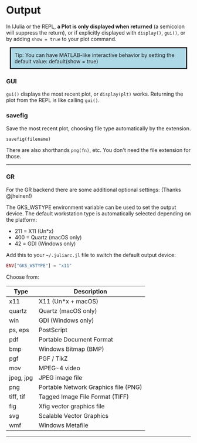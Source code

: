 
# Output


In IJulia or the REPL, **a Plot is only displayed when returned** (a semicolon will suppress the return), or if explicitly displayed with `display()`, `gui()`, or by adding `show = true` to your plot command.


<div style="background-color: lightblue; padding: 10px; border-style: solid; border-width: medium; margin: 10px;">
Tip: You can have MATLAB-like interactive behavior by setting the default value: default(show = true)
</div>

### GUI

`gui()` displays the most recent plot, or `display(plt)` works.  Returning the plot from the REPL is like calling `gui()`.


### savefig

Save the most recent plot, choosing file type automatically by the extension.

```
savefig(filename)
```

There are also shorthands `png(fn)`, etc.  You don't need the file extension for those.

---

### GR

For the GR backend there are some additional optional settings:  (Thanks @jheinen!)

The GKS_WSTYPE environment variable can be used to set the output device. The default workstation type is automatically selected depending on the platform:
 -  211 = X11 (Un*x)
 -  400 = Quartz (macOS only)
 -  42 = GDI (Windows only)

Add this to your `~/.juliarc.jl` file to switch the default output device:

```julia
ENV["GKS_WSTYPE"] = "x11"
```

Choose from:

| Type |Description |
|---------------|--------------|
| x11	| X11 (Un*x + macOS) |
| quartz	| Quartz (macOS only) |
| win	| GDI (Windows only) |
| ps, eps | 	PostScript |
| pdf	| Portable Document Format |
| bmp	 | Windows Bitmap (BMP) |
| pgf	 | PGF / TikZ |
| mov	| MPEG-4 video |
| jpeg, jpg | 	JPEG image file |
| png	| Portable Network Graphics file (PNG) |
| tiff, tif	| Tagged Image File Format (TIFF) |
| fig  | Xfig vector graphics file |
| svg	| Scalable Vector Graphics |
| wmf	| Windows Metafile |


---

